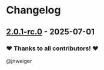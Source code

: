 # Changelog

## [2.0.1-rc.0](https://github.com/opencloud-eu/desktop/releases/tag/v2.0.1-rc.0) - 2025-07-01

### ❤️ Thanks to all contributors! ❤️

@jnweiger


